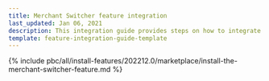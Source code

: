 ```yaml
---
title: Merchant Switcher feature integration
last_updated: Jan 06, 2021
description: This integration guide provides steps on how to integrate the Merchant Switcher feature into a Spryker project.
template: feature-integration-guide-template
---
```


{% include pbc/all/install-features/202212.0/marketplace/install-the-merchant-switcher-feature.md %} <!-- To edit, see /_includes/pbc/all/install-features/202212.0/marketplace/install-the-merchant-switcher-feature.md -->
